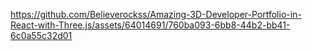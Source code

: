 



https://github.com/Believerockss/Amazing-3D-Developer-Portfolio-in-React-with-Three.js/assets/64014691/760ba093-6bb8-44b2-bb41-6c0a55c32d01

